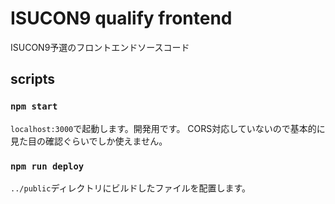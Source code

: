 # ISUCON9 qualify frontend

ISUCON9予選のフロントエンドソースコード

## scripts

### `npm start`

`localhost:3000`で起動します。開発用です。
CORS対応していないので基本的に見た目の確認ぐらいでしか使えません。

### `npm run deploy`

`../public`ディレクトリにビルドしたファイルを配置します。
